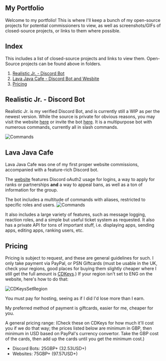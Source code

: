 ## My Portfolio
Welcome to my portfolio! This is where I'll keep a bunch of my open-source projects for potential commissioners to view, as well as screenshots/GIFs of closed-source projects, or links to them where possible.

## Index
This includes a list of closed-source projects and links to view them. Open-Source projects can be found above in folders.
1. [Realistic Jr. - Discord Bot](https://github.com/iiRealisticDev/portfolio#realistic-jr---discord-bot)
2. [Lava Java Cafe - Discord Bot and Wesbite](https://github.com/iiRealisticDev/portfolio#lava-java-cafe)
3. [Pricing]()

## Realistic Jr. - Discord Bot
Realistic Jr. is my verified Discord Bot, and is currently still a WIP as per the newest version. While the source is private for obvious reasons, you may visit the website [here](https://realistic-jr-bot.glitch.me/home) or invite the bot [here](https://top.gg/bot/569205386054467594). It is a multipurpose bot with numerous commands, currently all in slash commands.

![Commands](https://i.imgur.com/dXKFFk8.png)


## Lava Java Cafe
Lava Java Cafe was one of my first proper website commissions, accompanied with a feature-rich Discord bot.

The [website](https://www.lavajavacafe.info/) features Discord oAuth2 usage for logins, a way to apply for ranks or partnerships **and** a way to appeal bans, as well as a ton of information for the group. 

The bot includes a multitude of commands with aliases, restricted to specific roles and users. ![Commands](https://i.imgur.com/7Qxrega.png)

It also includes a large variety of features, such as message logging, reaction roles, and a simple but useful ticket system as requested. It also has a private API for tons of important stuff, i.e. displaying apps, sending apps, editing apps, ranking users, etc.


## Pricing
Pricing is subject to request, and these are general guidelines for such. I only take payment via PayPal, or PSN Giftcards (must be usable in the UK, check your regions, good places for buying them slightly cheaper where I still get the full amount is [CDKeys](https://www.cdkeys.com).) If your region isn't set to ENG on the website, here's how to do that:

![CDKeysSetRegion](https://i.imgur.com/9TO4fGy.gif) 

You must pay for hosting, seeing as if I did I'd lose more than I earn.

My preferred method of payment is giftcards, easier for me, cheaper for you.

A general pricing range:
(Check these on CDKeys for how much it'll cost you if we do that way; the prices listed below are minimum in GBP, then minimum in USD based on PayPal's currency convertor. Take the GBP cost of the cards, then add up the cards until you get the minimum cost.)
- Discord Bots: 25GBP+ (32.53USD+)
- Websites: 75GBP+ (97.57USD+)

